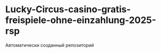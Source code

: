 # Lucky-Circus-casino-gratis-freispiele-ohne-einzahlung-2025-rsp
Автоматически созданный репозиторий
